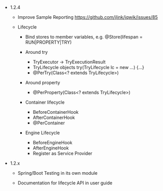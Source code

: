 - 1.2.4

    - Improve Sample Reporting
      https://github.com/jlink/jqwik/issues/85

    - Lifecycle
        - Bind stores to member variables, e.g.
          @Store(lifespan = RUN|PROPERTY|TRY)

        - Around try
          - TryExecutor -> TryExecutionResult
          - TryLifecycle objects
            try(TryLifecycle lc = new ...) {...}
          - @PerTry(Class<? extends TryLifecycle>)

        - Around property
          - @PerProperty(Class<? extends TryLifecycle>)

        - Container lifecycle
            - BeforeContainerHook
            - AfterContainerHook
            - @PerContainer

        - Engine Lifecycle
            - BeforeEngineHook
            - AfterEngineHook
            - Register as Service Provider

- 1.2.x
  
    - Spring/Boot Testing in its own module

    - Documentation for lifecycle API in user guide
